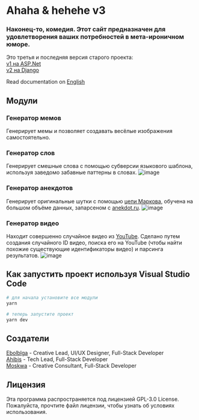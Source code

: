 # Ahaha & hehehe v3

### Наконец-то, комедия. Этот сайт предназначен для удовлетворения ваших потребностей в мета-ироничном юморе.

Это третья и последняя версия старого проекта:  
[v1 на ASP.Net](https://github.com/ahibis/hahaRU)  
[v2 на Django](https://github.com/ahibis/hahaRu2)  

Read documentation on [English](https://github.com/ebolblga/Ahaha-hehehe/blob/master/README.en-US.md#ahaha--hehehe-v3)

## Модули
### Генератор мемов
Генерирует мемы и позволяет создавать весёлые изображения самостоятельно.

### Генератор слов
Генерирует смешные слова с помощью субверсии языкового шаблона, используя заведомо забавные паттерны в словах.
![image](https://user-images.githubusercontent.com/82185066/187479609-5bdd7862-d676-4fa8-946f-caf2d8d64c5e.png)

### Генератор анекдотов
Генерирует оригинальные шутки с помощью [цепи Маркова](https://ru.wikipedia.org/wiki/%D0%A6%D0%B5%D0%BF%D1%8C_%D0%9C%D0%B0%D1%80%D0%BA%D0%BE%D0%B2%D0%B0), обучена на большом объёме данных, запарсеном с [anekdot.ru](https://www.anekdot.ru/).
![image](https://user-images.githubusercontent.com/82185066/187480785-63147aac-5462-4df5-804e-b80c4d0fdc82.png)

### Генератор видео
Находит совершенно случайное видео из [YouTube](https://www.youtube.com/). Сделано путем создания случайного ID видео, поиска его на YouTube (чтобы найти похожие существующие идентификаторы видео) и парсинга результатов.
![image](https://user-images.githubusercontent.com/82185066/187481536-76c05c31-00b2-4951-8c50-33d72d28c2d2.png)

## Как запустить проект используя Visual Studio Code

```bash
# для начала установите все модули
yarn

# теперь запустите проект
yarn dev
```

## Создатели
[Ebolblga](https://github.com/ebolblga) - Creative Lead, UI/UX Designer, Full-Stack Developer  
[Ahibis](https://github.com/ahibis) - Tech Lead, Full-Stack Developer  
[Moskwa]() - Creative Сonsultant, Full-Stack Developer  

## Лицензия
Эта программа распространяется под лицензией GPL-3.0 License. Пожалуйста, прочтите файл лицензии, чтобы узнать об условиях использования.
